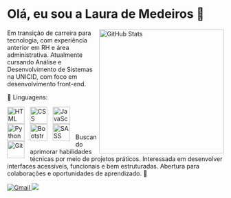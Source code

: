 # Olá, eu sou a Laura de Medeiros 👋

<img 
      align="right" 
      alt="GitHub Stats" 
      min-width="350px" 
      max-width="350px" 
      width="290px"
      src="https://github-readme-stats.vercel.app/api/top-langs/?username=LauraMedeiros&layout=donut-vertical&langs_count=5&font_size=60px&size_weight=0.5&count_weight=0.5&disable_animations=true&locale=pt-br&border_color=0d1117&title_color=711ce6&text_color=FFFFFF&bg_color=0d1117" 
  />

<!-- <img src="https://raw.githubusercontent.com/MicaelliMedeiros/micaellimedeiros/master/image/computer-illustration.png" alt="ilustração de um computador" min-width="260px" max-width="220px" width="220px" align="right" margin="20rem">
<br> -->

<p align="left"> 
  Em transição de carreira para tecnologia, com experiência anterior em RH e área administrativa. Atualmente cursando Análise e Desenvolvimento de Sistemas na UNICID, com foco em desenvolvimento front-end.
</p>

<p align="left" style="font_color=320c84">
  🦄 Linguagens:
  <br>
  
  <img 
    align="left" 
    alt="HTML"
    title="HTML" 
    width="40px" 
    style="padding-right: 10px;" 
    src="https://cdn.jsdelivr.net/gh/devicons/devicon@latest/icons/html5/html5-original.svg" 
/>
  <img 
    align="left" 
    alt="CSS" 
    title="CSS"
    width="40px" 
    style="padding-right: 10px;" 
    src="https://cdn.jsdelivr.net/gh/devicons/devicon@latest/icons/css3/css3-original.svg" 
/>
<img 
    align="left" 
    alt="JavaScript" 
    title="JavaScript"
    width="40px" 
    style="padding-right: 10px;" 
    src="https://cdn.jsdelivr.net/gh/devicons/devicon@latest/icons/javascript/javascript-original.svg" 
/>
<img 
    align="left" 
    alt="Python" 
    title="Python"
    width="40px" 
    style="padding-right: 10px;" 
    src="https://cdn.jsdelivr.net/gh/devicons/devicon@latest/icons/python/python-original.svg" 
/>
<img 
    align="left" 
    alt="Bootstrap"
    title="Bootstrap" 
    width="40px" 
    style="padding-right: 10px;" 
    src="https://cdn.jsdelivr.net/gh/devicons/devicon@latest/icons/bootstrap/bootstrap-original.svg" 
/>
<img 
    align="left" 
    alt="SASS" 
    title="SASS"
    width="40px" 
    style="padding-right: 10px;" 
    src="https://cdn.jsdelivr.net/gh/devicons/devicon@latest/icons/sass/sass-original.svg" 
/>
<img 
    align="left" 
    alt="Git" 
    title="Git"
    width="40px" 
    style="padding-right: 10px;" 
    src="https://cdn.jsdelivr.net/gh/devicons/devicon@latest/icons/git/git-original.svg" 
/>
</p>

  <br>
  
<br> <p align="left">
  Buscando aprimorar habilidades técnicas por meio de projetos práticos. Interessada em desenvolver interfaces acessíveis, funcionais e bem estruturadas. Abertura para colaborações e oportunidades de aprendizado. 🚀
</p>


<p align="left">
  <a href = "mailto:lauramdrsa@gmail.com"><img src="https://img.shields.io/badge/-Gmail-FF0000?style=for-the-badge&labelColor=FF0000&logo=gmail&logoColor=white&link=LINK-DO-SEU-GMAIL" alt="Gmail"/>
  <a href="https://www.linkedin.com/in/laurademedeirosalves/" target="_blank"><img src="https://img.shields.io/badge/-LinkedIn-%230077B5?style=for-the-badge&logo=linkedin&logoColor=white" target="_blank"></a>
</p>
